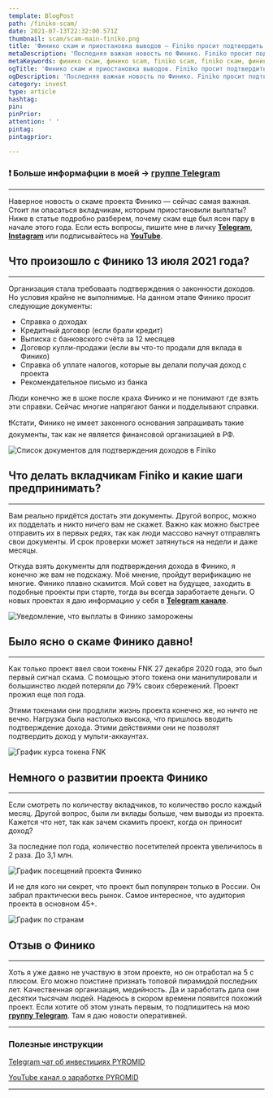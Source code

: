 ```yaml
---
template: BlogPost
path: /finiko-scam/
date: 2021-07-13T22:32:00.571Z
thumbnail: scam/scam-main-finiko.png
title: 'Финико скам и приостановка выводов — Finiko просит подтвердить доход своих вкладчиков'
metaDescription: 'Последняя важная новость по Финико. Finiko просит подтвердить доход и происхождение средств вкладчиков. Условия крайне не выполнимые, поэтому всем пользователям приостановили выплаты. Скорее всего Финико скам'
metaKeywords: финико скам, финико scam, finiko scam, finiko скам, финико приостановка выплат, финико подтверждения дохода, финико крах, финико последние новости скам, финико последние новости
ogTitle: 'Финико скам и приостановка выводов. Finiko просит подтвердить доход своих вкладчиков'
ogDescription: 'Последняя важная новость по Финико. Finiko просит подтвердить доход и происхождение средств вкладчиков. Условия крайне не выполнимые, поэтому всем пользователям приостановили выплаты. Скорее всего Финико скам'
category: invest
type: article
hashtag:
pin:
pinPrior:
attention: ' '
pintag:
pintagprior:

---
```

### ❗️ Больше информафции в моей → **[группе Telegram](https://t.me/pyromidinvest)**
***

Наверное новость о скаме проекта Финико — сейчас самая важная. Стоит ли опасаться вкладчикам, которым приостановили выплаты? Ниже в статье подробно разберем, почему скам еще был ясен пару в начале этого года. Если есть вопросы, пишите мне в личку **[Telegram](https://t.me/girlwithbun)**, **[Instagram](https://instagram.com/pyromidi)** или подписывайтесь на **[YouTube](https://www.youtube.com/channel/UCc7s-9Ki7Is7YbCPpWzPcFw)**.

## Что произошло с Финико 13 июля 2021 года?
***

Организация стала требоваать подтверждения о законности доходов. Но условия крайне не выполнимые. На данном этапе Финико просит следующие документы:

- Справка о доходах
- Кредитный договор (если брали кредит)
- Выписка с банковского счёта за 12 месяцев
- Договор купли-продажи (если вы что-то продали для вклада в Финико)
- Справка об уплате налогов, которые вы делали получая доход с проекта
- Рекомендательное письмо из банка

Люди конечно же в шоке после краха Финико и не понимают где взять эти справки. Сейчас многие напрягают банки и подделывают справки.

❗️Кстати, Финико не имеет законного основания запрашивать такие документы, так как не является финансовой организацией в РФ.

![Список документов для подтверждения доходов в Finiko](finiko-docs.png)

## Что делать вкладчикам Finiko и какие шаги предпринимать?
***

Вам реально придётся достать эти документы. Другой вопрос, можно их подделать и никто ничего вам не скажет. Важно как можно быстрее отправить их в первых редях, так как люди массово начнут отправлять свои документы. И срок проверки может затянуться на недели и даже месяцы. 

Откуда взять документы для подтверждения дохода в Финико, я конечно же вам не подскажу. Моё мнение, пройдут верификацию не многие. Финико плавно скамится. Мой совет на будущее, заходить в подобные проекты при старте, тогда вы всегда заработаете деньги. О новых проектах я даю информацию у себя в **[Telegram канале](https://t.me/pyromidinvest)**.

![Уведомление, что выплаты в Финико заморожены](hold-withd-fin.png)

## Было ясно о скаме Финико давно!
***

Как только проект ввел свои токены FNK 27 декабря 2020 года, это был первый сигнал скама. С помощью этого токена они манипулировали и большинство людей потеряли до 79% своих сбережений. Проект прожил еще пол года. 

Этими токенами они продлили жизнь проекта конечно же, но ничто не вечно. Нагрузка была настолько высока, что пришлось вводить подтверждение дохода. Этими действиями они не позволят подтвердить доход у мульти-аккаунтах. 

![График курса токена FNK](fnk-chart-fin.png)

## Немного о развитии проекта Финико
***

Если смотреть по количеству вкладчиков, то количество росло каждый месяц. Другой вопрос, были ли вклады больше, чем выводы из проекта. Кажется что нет, так как зачем скамить проект, когда он приносит доход?

За последние пол года, количество посетителей проекта увеличилось в 2 раза. До 3,1 млн. 

![График посещений проекта Финико](vis-chart-fin.png)

И не для кого ни секрет, что проект был популярен только в России. Он забрал практически весь рынок. Самое интересное, что аудитория проекта в основном 45+.

![График по странам](world-chart-fin.png)

## Отзыв о Финико
***

Хоть я уже давно не участвую в этом проекте, но он отработал на 5 с плюсом. Его можно поистине признать топовой пирамидой последних лет. Качественная организация, медийность. Да и заработать дала они десятки тысячам людей. Надеюсь в скором времени появится похожий проект. Если хотите об этом узнать первым, то подпишитесь на мою **[группу Telegram](https://t.me/pyromidinves)**. Там я даю новости оперативней.

***
### Полезные инструкции

[Telegram чат об инвестициях PYROMID](https://t.me/pyromidinvest)

[YouTube канал о заработке PYROMID](https://www.youtube.com/channel/UCc7s-9Ki7Is7YbCPpWzPcFw)

***
